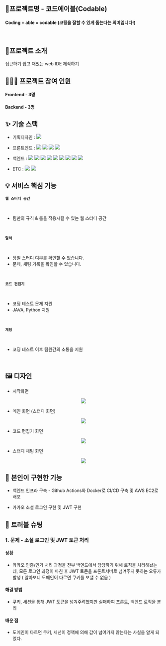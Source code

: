 ## 📛프로젝트명 - 코드에이블(Codable)

#### Coding + able = codable (코팅을 잘할 수 있게 돕는다는 의미입니다!)

<br/>

## 🚧프로젝트 소개

접근하기 쉽고 재밌는 web IDE 제작하기

## 👩🏻‍💻 프로젝트 참여 인원

#### Frontend - 3명
#### Backend - 3명

## ✨ 기술 스택

- 기획디자인 : <img src="https://img.shields.io/badge/figma-F24E1E?style=for-the-badge&logo=figma&logoColor=white">
- 프론트엔드 : <img src="https://img.shields.io/badge/React-61DAFB?style=for-the-badge&logo=React&logoColor=white"> <img src="https://img.shields.io/badge/TypeScript-3178C6?style=for-the-badge&logo=TypeScript&logoColor=white" /> <img src="https://img.shields.io/badge/SCSS-CC6699?style=for-the-badge&logo=SASS&logoColor=white" /> <img src="https://img.shields.io/badge/Netlify-00C7B7?style=for-the-badge&logo=Netlify&logoColor=white" />

- 백엔드 : <img src="https://img.shields.io/badge/java-007396?style=for-the-badge&logo=java&logoColor=white"> <img src="https://img.shields.io/badge/spring Boot-6DB33F?style=for-the-badge&logo=springboot&logoColor=white"> <img src="https://img.shields.io/badge/JPA-6DB33F?style=for-the-badge&logo=JPA&logoColor=white"/> <img src="https://img.shields.io/badge/MySQL-4479A1?style=for-the-badge&logo=mysql&logoColor=white" /> <img src="https://img.shields.io/badge/MongoDB-47A248?style=for-the-badge&logo=mongodb&logoColor=white" /> <img src="https://img.shields.io/badge/Redis-DC382D?style=for-the-badge&logo=redis&logoColor=white" />
<img src="https://img.shields.io/badge/AWS EC2-232F3E?style=for-the-badge&logo=amazonaws&logoColor=white" /> <img src="https://img.shields.io/badge/Docker-2496ED?style=for-the-badge&logo=docker&logoColor=white" /> <img src="https://img.shields.io/badge/GitHub Actions-2088FF?style=for-the-badge&logo=githubactions&logoColor=white" />

- ETC : <img src="https://img.shields.io/badge/github-181717?style=for-the-badge&logo=github&logoColor=white"> <img src="https://img.shields.io/badge/notion-000000?style=for-the-badge&logo=notion&logoColor=white">


## 💡 서비스 핵심 기능

**`웹 스터디 공간`**

<br/>

  - 팀만의 규칙 & 룰을 적용시킬 수 있는 웹 스터디 공간

<br/>

**`달력`**

<br/>

  - 당일 스터디 여부를 확인할 수 있습니다.
  - 문제, 채팅 기록을 확인할 수 있습니다.

<br/>

**`코드 편집기`**

<br/>

  - 코딩 테스트 문제 지원
  - JAVA, Python 지원

<br/>

**`채팅`**

<br/>

  - 코딩 테스트 이후 팀원간의 소통을 지원

<br/>

## 🖼️ 디자인

- 시작화면
<center><img src ="https://github.com/user-attachments/assets/395be0c1-c6a9-497d-b465-b87c74207c0f" /></center>

- 메인 화면 (스터디 화면)
<center> <img src ="https://github.com/user-attachments/assets/5099d0a8-fd32-418e-a17c-20abfdb56672" /></center>

- 코드 편집기 화면
<center> <img src ="https://github.com/user-attachments/assets/e6698f2b-d9cc-46fd-b511-655579bbc79e" /></center>

- 스터디 채팅 화면
<center> <img src ="https://github.com/user-attachments/assets/dd3b72fb-123f-4f4d-9f8e-ca906a36f85e" /></center>

## 🍆 본인이 구현한 기능

- 백엔드 인프라 구축 - Github Actions와 Docker로 CI/CD 구축 및 AWS EC2로 배포

- 카카오 소셜 로그인 구현 및 JWT 구현

## 🚩 트러블 슈팅

### 1. 문제 - 소셜 로그인 및 JWT 토큰 처리
#### 상황
- 카카오 인증/인가 처리 과정을 전부 백엔드에서 담당하기 위해 로직을 처리해놨는데, 모든 로그인 과정이 마친 후 JWT 토큰을 프론트서버로 넘겨주지 못하는 오류가 발생 ( 알아보니 도메인이 다르면 쿠키를 보낼 수 없음 )

#### 해결 방법
- 쿠키, 세션을 통해 JWT 토큰을 넘겨주려했지만 실패하여 프론트, 백엔드 로직을 분리

#### 배운 점 
- 도메인이 다르면 쿠키, 세션이 정책에 의해 값이 넘어가지 않는다는 사실을 알게 되었다.
